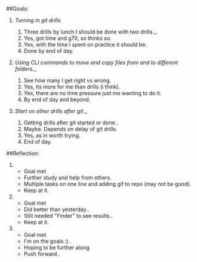 ##Goals:
1. _Turning in git drills_
	1. Three drills by lunch I should be done with two drills._.
	2. Yes, got time and g70, so thinks so.
	3. Yes, with the time I spent on practice it should be.
	4. Done by end of day.

2. _Using CLI commands to move and copy files from and to different folders.__
	1. See how many I get right vs wrong.
	2. Yes, its more for me than drills (i think).
	3. Yes, there are no time pressure just me wanting to do it.
	4. By end of day and beyond.

3. _Start on other drills after git.__
	1. Getting drills after git started or done..
	2. Maybe.  Depends on delay of git drills.
	3. Yes, as in worth trying.
	4. End of day.

##Reflection:
1. * Goal met
   * Further study and help from others.
   * Multiple tasks on one line and adding gif to repo (may not be good).
   * Keep at it. 

2. * Goal met 
   * Did better than yesterday..
   * Still needed "Finder" to see results.. 
   * Keep at it.

3. * Goal met
   * I'm on the goals :) .
   * Hoping to be further along.
   * Push forward..
